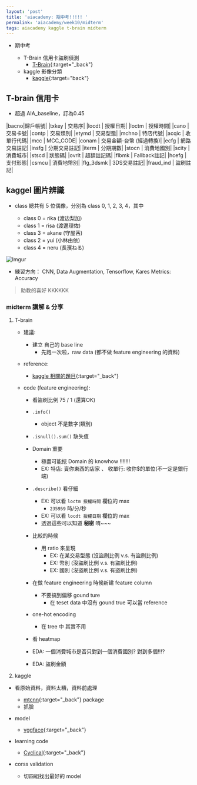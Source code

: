 ```yaml
---
layout: 'post'
title: 'aiacademy: 期中考!!!!! '
permalink: 'aiacademy/week10/midterm'
tags: aiacademy kaggle t-brain midterm
---
```


- 期中考

  - T-Brain 信用卡盜刷偵測
     - [T-Brain](https://tbrain.trendmicro.com.tw/Competitions/Details/10){:target="_back"}
  - kaggle 影像分類
     - [kaggle](https://www.kaggle.com/c/at082/overview){:target="back"}


## T-brain 信用卡

-  超過 AIA_baseline，訂為0.45

|bacno|歸戶帳號|
|txkey | 交易序|
|locdt | 授權日期|
|loctm | 授權時間| 
|cano | 交易卡號| 
|contp | 交易類別| 
|etymd | 交易型態| 
|mchno | 特店代號| 
|acqic | 收單行代碼| 
|mcc | MCC_CODE| 
|conam | 交易金額-台幣 (經過轉換)| 
|ecfg | 網路交易註記| 
|insfg | 分期交易註記| 
|iterm | 分期期數| 
|stocn | 消費地國別| 
|scity | 消費城市| 
|stscd | 狀態碼| 
|ovrlt | 超額註記碼| 
|flbmk | Fallback註記| 
|hcefg | 支付形態| 
|csmcu | 消費地幣別| 
|flg_3dsmk | 3DS交易註記| 
|fraud_ind | 盜刷註記| 


## kaggel 圖片辨識


- class 總共有 5 位偶像，分別為 class 0, 1, 2, 3, 4，其中

   - class 0 = rika (渡边梨加)
   - class 1 = risa (渡邊理佐)
   - class 3 = akane (守屋茜)
   - class 2 = yui (小林由依)
   - class 4 = neru (長濱ねる)

![Imgur](https://i.imgur.com/2aWSFZF.gif)

- 練習方向：
CNN, Data Augmentation, Tensorflow, Kares Metrics: Accuracy

> 助教的喜好 KKKKKK


### midterm 講解 & 分享

1. T-brain

   - 建議:

      - 建立 自己的 base line  
         - 先跑一次啦，raw data (都不做 feature engineering 的資料)      

   - reference:

      - [kaggle 相關的題目](https://www.kaggle.com/mlg-ulb/creditcardfraud){:target="_back"}

   - code (feature engineering): 

      - 看盜刷比例 75 / 1  (還算OK)
      - `.info()`
         - object 不是數字(類別)
      - `.isnull().sum()` 缺失值
      - Domain 重要
         - 極盡可能挖 Domain 的 knowhow !!!!!!!      
         - EX: 特店: 賣你東西的店家 、 收單行: 收你$的單位(不一定是銀行端)

      - `.describe()` 看仔細
         - EX: 可以看 `loctm 授權時間` 欄位的 max
             - `235959` 時/分/秒
         - EX: 可以看 `locdt 授權日期` 欄位的 max
         - 透過這些可以知道 __秘密__ 唷~~~


      - 比較的時候
         - 用 ratio 來呈現
            - EX: 在某交易型態 (沒盜刷比例 v.s. 有盜刷比例)
            - EX: 幣別 (沒盜刷比例 v.s. 有盜刷比例)
            - EX: 國別 (沒盜刷比例 v.s. 有盜刷比例)

      - 在做 feature engineering 時候新建 feature column
         - 不要搞到偏移 gound ture
            - 在 teset data 中沒有 gound true 可以當 reference

      - one-hot encoding
         - 在 tree 中 其實不用

      - 看 heatmap

      - EDA: 一個消費城市是否只對到一個消費國別? 對到多個!!!?
      - EDA: 盜刷金額

2. kaggle


- 看原始資料，資料太糟，資料前處理
   - [mtcnn](https://github.com/ipazc/mtcnn){:target="_back"} package 
   - 抓臉

- model 
   - [vggface](https://github.com/rcmalli/keras-vggface){:target="_back"}

- learning code
   - [Cyclical](https://towardsdatascience.com/adaptive-and-cyclical-learning-rat+es-using-pytorch-2bf904d18dee){:target="_back"}

- corss validation 
   - 切四組找出最好的 model
